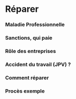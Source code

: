 # Réparer


### Maladie Professionnelle

### Sanctions, qui paie

### Rôle des entreprises

### Accident du travail (JPV) ?

### Comment réparer

### Procès exemple

